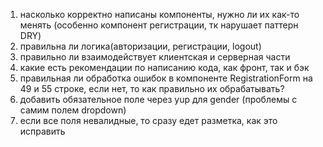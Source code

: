 1. насколько корректно написаны компоненты, нужно ли их как-то менять (особенно компонент регистрации, тк нарушает паттерн DRY)
2. правильна ли логика(авторизации, регистрации, logout) 
3. правильно ли взаимодействует клиентская и серверная части
4. какие есть рекомендации по написанию кода, как фронт, так и бэк
5. правильная ли обработка ошибок в компоненте RegistrationForm на 49 и 55 строке, если нет, то как правильно их обрабатывать?
6. добавить обязательное поле через yup для gender (проблемы с самим полем dropdown)
7. если все поля невалидные, то сразу едет разметка, как это исправить 